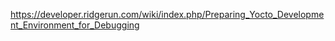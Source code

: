 <https://developer.ridgerun.com/wiki/index.php/Preparing_Yocto_Development_Environment_for_Debugging>